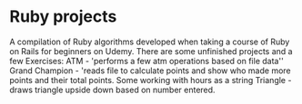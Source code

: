 # Ruby projects   
A compilation of Ruby algorithms developed when taking a course of Ruby on Rails for beginners on Udemy.
There are some unfinished projects and a few Exercises:
  ATM - 'performs a few atm operations based on file data''
  Grand Champion - 'reads file to calculate points and show who made more points and their total points.
  Some working with hours as a string
  Triangle - draws triangle upside down based on number entered.
